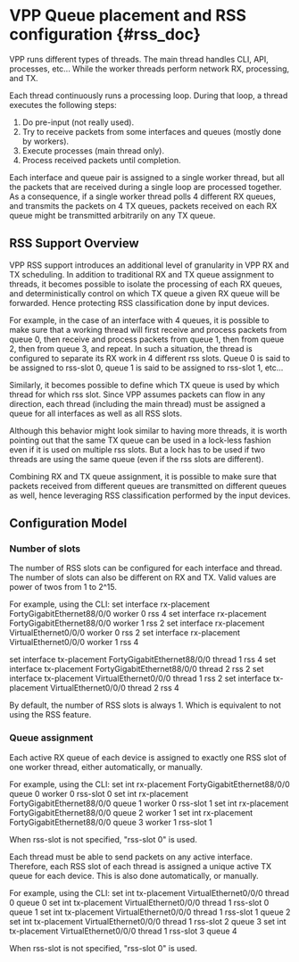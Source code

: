 # VPP Queue placement and RSS configuration    {#rss_doc}

VPP runs different types of threads. The main thread handles CLI, API, processes, etc... While the worker threads perform network RX, processing, and TX.

Each thread continuously runs a processing loop. During that loop, a thread executes the following steps:
1. Do pre-input (not really used).
2. Try to receive packets from some interfaces and queues (mostly done by workers).
3. Execute processes (main thread only).
4. Process received packets until completion.

Each interface and queue pair is assigned to a single worker thread, but all the packets that are received during a single loop are processed together. 
As a consequence, if a single worker thread polls 4 different RX queues, and transmits the packets on 4 TX queues, packets received on each RX queue might be transmitted arbitrarily on any TX queue.

## RSS Support Overview

VPP RSS support introduces an additional level of granularity in VPP RX and TX scheduling. In addition to traditional RX and TX queue assignment to threads, it becomes possible to isolate the processing of each RX queues, and deterministically control on which TX queue a given RX queue will be forwarded. Hence protecting RSS classification done by input devices.

For example, in the case of an interface with 4 queues, it is possible to make sure that a working thread will first receive and process packets from queue 0, then receive and process packets from queue 1, then from queue 2, then from queue 3, and repeat. In such a situation, the thread is configured to separate its RX work in 4 different rss slots. Queue 0 is said to be assigned to rss-slot 0, queue 1 is said to be assigned to rss-slot 1, etc...

Similarly, it becomes possible to define which TX queue is used by which thread for which rss slot. Since VPP assumes packets can flow in any direction, each thread (including the main thread) must be assigned a queue for all interfaces as well as all RSS slots.

Although this behavior might look similar to having more threads, it is worth pointing out that the same TX queue can be used in a lock-less fashion even if it is used on multiple rss slots. But a lock has to be used if two threads are using the same queue (even if the rss slots are different).

Combining RX and TX queue assignment, it is possible to make sure that packets received from different queues are transmitted on different queues as well, hence leveraging RSS classification performed by the input devices.

## Configuration Model

### Number of slots

The number of RSS slots can be configured for each interface and thread. The number of slots can also be different on RX and TX. Valid values are power of twos from 1 to 2^15.

For example, using the CLI:
set interface rx-placement FortyGigabitEthernet88/0/0 worker 0 rss 4
set interface rx-placement FortyGigabitEthernet88/0/0 worker 1 rss 2
set interface rx-placement VirtualEthernet0/0/0       worker 0 rss 2
set interface rx-placement VirtualEthernet0/0/0       worker 1 rss 4

set interface tx-placement FortyGigabitEthernet88/0/0 thread 1 rss 4
set interface tx-placement FortyGigabitEthernet88/0/0 thread 2 rss 2
set interface tx-placement VirtualEthernet0/0/0       thread 1 rss 2
set interface tx-placement VirtualEthernet0/0/0       thread 2 rss 4

By default, the number of RSS slots is always 1. Which is equivalent to not using the RSS feature.

### Queue assignment

Each active RX queue of each device is assigned to exactly one RSS slot of one worker thread, either automatically, or manually.

For example, using the CLI:
set int rx-placement FortyGigabitEthernet88/0/0 queue 0 worker 0 rss-slot 0
set int rx-placement FortyGigabitEthernet88/0/0 queue 1 worker 0 rss-slot 1
set int rx-placement FortyGigabitEthernet88/0/0 queue 2 worker 1
set int rx-placement FortyGigabitEthernet88/0/0 queue 3 worker 1 rss-slot 1

When rss-slot is not specified, "rss-slot 0" is used.

Each thread must be able to send packets on any active interface. Therefore,
each RSS slot of each thread is assigned a unique active TX queue for each device. This is also done automatically, or manually.

For example, using the CLI:
set int tx-placement VirtualEthernet0/0/0 thread 0 queue 0
set int tx-placement VirtualEthernet0/0/0 thread 1 rss-slot 0 queue 1
set int tx-placement VirtualEthernet0/0/0 thread 1 rss-slot 1 queue 2
set int tx-placement VirtualEthernet0/0/0 thread 1 rss-slot 2 queue 3
set int tx-placement VirtualEthernet0/0/0 thread 1 rss-slot 3 queue 4

When rss-slot is not specified, "rss-slot 0" is used.
 
